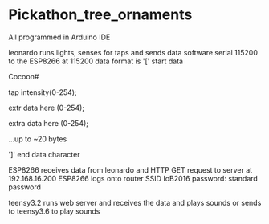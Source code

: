 # Pickathon_tree_ornaments

All programmed in Arduino IDE

leonardo runs lights, senses for taps and sends data software serial 115200 to the ESP8266 at 115200
data format is 
'[' start data

Cocoon#

tap intensity(0-254);

extr data here (0-254);

extra data here (0-254);

...up to ~20 bytes

']' end data character


ESP8266 receives data from leonardo and HTTP GET request to server at 192.168.16.200
ESP8266 logs onto router SSID IoB2016 password: standard password

teensy3.2 runs web server and receives the data and plays sounds or sends to teensy3.6 to play sounds
